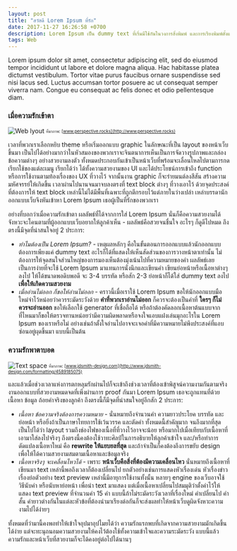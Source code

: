 ```yaml
---
layout: post
title: "สวัสดี Lorem Ipsum ที่รัก"
date: 2017-11-27 16:26:58 +0700
description: Lorem Ipsum เป็น dummy text ที่เริ่มมีใช้กันในวงการสิ่งพิมพ์ และการเรียงพิมพ์ตั้งแต่สมัยปีค.ศ. 1500 การอยู่ยงคงกระพันชาตรีมาเป็นระยะเวลากว่า 500 ปีนี้ ทำให้พวกเรา (ชาวนักออกแบบหน้าเว็บ) พากันหลงรักเธอเอาเข้าได้ง่ายๆ และจนบางครั้งความรักก็ถึงกับทำเอาพวกเราตาบอดได้ถ้าไม่ระวัง
tags: Web
---
```

Lorem ipsum dolor sit amet, consectetur adipiscing elit, sed do eiusmod tempor incididunt ut labore et dolore magna aliqua. Hac habitasse platea dictumst vestibulum. Tortor vitae purus faucibus ornare suspendisse sed nisi lacus sed. Luctus accumsan tortor posuere ac ut consequat semper viverra nam. Congue eu consequat ac felis donec et odio pellentesque diam.

### เมื่อความรักเข้าตา
![Web lyout](/assets/img/authors/reallife/2017-11-27/web_400x200.png)
<sub><sup>ที่มาภาพ: [www.perspective.rocks](http://www.perspective.rocks)</sup></sub>

เวลาที่พวกเราเลือกหยิบ theme หรือเริ่มออกแบบ graphic ในลักษณะที่เป็น layout ของหน้าเว็บขึ้นมา เป็นไปได้อย่างมากว่าในหัวสมองของพวกเราจะจินตนาการเห็นเป็นการจัดวางรูปภาพและกล่องข้อความต่างๆ อย่างสวยงามลงตัว ทั้งหมดประกอบกันเข้าเป็นหน้าเว็บที่พร้อมจะเลื่อนไหลไปตามการกดเรียกใช้ของแต่ละเมนู เรียกได้ว่า ได้ทั้งความสวยงามของ UI และได้ประโยชน์การเข้าถึง function หรือการใช้งานตามท้องเรื่องของ UX ที่วางไว้ จากนั้นงาน graphic ก็จะร่ายมนต์ลงสีสัน สร้างความมหัศจรรย์ให้เกิดขึ้น เวลาผ่านไปนานจนมาจบลงตรงที่ text block ต่างๆ ที่วางเอาไว้ ด้วยจุดประสงค์ที่ต้องการให้ text block เหล่านี้ไม่ได้มีพื้นที่เฉพาะที่ถูกตีกรอบไว้แต่ภายในว่างเปล่า เหล่าบรรดานักออกแบบเว็บจึงหันเข้าหา Lorem Ipsum เธอผู้เป็นที่รักของพวกเรา

อย่างที่บอกว่าเมื่อความรักเข้าตา ผลลัพธ์ที่ได้จากการใส่ Lorem Ipsum นั่นก็คือความสวยงามได้จังหวะจะโคนตามที่ผู้ออกแบบเว็บอยากให้ลูกค้าเห็น - ผลลัพธ์คือสวยจนชื่นใจ อะไรๆ ก็ดูดีไปหมด ถึงตรงนี้มีจุดที่น่าสนใจอยู่ 2 ประการ:
* *ทำไมต้องเป็น Lorem Ipsum?* - เหตุผลหลักๆ คือในขั้นตอนการออกแบบแล้วนักออกแบบต้องการเพียงแค่ dummy text อะไรก็ได้ที่แสดงให้เห็นสัดส่วนของการวางหน้าตาเท่านั้น ไม่ต้องการให้จุดสนใจส่วนใหญ่ของการมองเห็นต้องมุ่งเน้นไปที่ความหมายของคำ ผลลัพธ์เลยเป็นการง่ายที่จะใช้ Lorem Ipsum มาแทนการนั่งนึกและเขียนคำ เขียนย่อหน้าหรือเนื้อหาต่างๆ ลงไป ให้ได้ขนาดพอดิบพอดี จะ 3-4 บรรทัด หรือสัก 2-3 ย่อหน้าก็ได้ใส่ dummy text ลงไป **เพื่อให้เกิดความสวยงาม**
* *เมื่ออ่านไม่ออก ก็ขอให้อ่านไม่ออก* - คราวนี้เมื่อเราใช้ Lorem Ipsum ขอให้นักออกแบบมือใหม่จำไว้หน่อยว่าควรระมัดระวังด้วย **คำที่พวกเราอ่านไม่ออก** ก็ควรจะต้องเป็นคำที่ **ใครๆ ก็ไม่ควรจะอ่านออก** ขอให้เลือกใช้ generator ที่เชื่อถือได้ หรือถ้าต้องคัดลอกเนื้อหาต้นแบบจากที่ไหนมาก็ขอให้ตรวจทานหน่อยว่ามีความผิดพลาดหรือจงใจแอบแฝงเล่นมุกอะไรใน Lorem Ipsum ของเราหรือไม่ อย่างเช่นถ้าตั้งใจอ่านไปอาจจะเจอคำที่มีความหมายไม่พึงประสงค์ที่แอบซ่อนอยู่ผุดขึ้นมา แบบนี้เป็นต้น

### ความรักพาตาบอด
![Text space](/assets/img/authors/reallife/2017-11-27/text_400x200.jpg)
<sub><sup>ที่มาภาพ: [www.jdsmith-design.com](http://www.jdsmith-design.com/formatting/4589185075)</sup></sub>

และแล้วเมื่อช่วงเวลาแห่งการตกหลุมรักผ่านไปก็จะเข้าถึงช่วงเวลาที่ต้องเข้าพิสูจน์ความงามกันตามจริง งานออกแบบที่สวยงามหมดจดที่เพิ่งผ่านการ proof กันมา Lorem Ipsum เธอจะถูกแทนที่ด้วยเนื้อหา ข้อมูล ถ้อยคำจริงของลูกค้า ถึงตรงนี้ก็มีจุดที่น่าสนใจอยู่อีกสัก 2 ประการ:
* *เนื้อหา ข้อความจริงต้องการความหมาย* - นั่นหมายถึงจำนวนคำ ความยาวประโยค บรรทัด และย่อหน้า หรือยิ่งถ้าเป็นภาษาไทยการใช้เว้นวรรค และตัดคำ ทั้งหมดนี้สำคัญมาก จนถึงมากที่สุด เป็นไปได้ว่า layout รวมถึงช่องไฟของเนื้อที่ที่วางไว้อาจจะน้อย หรือมากไปเมื่อเทียบกับเนื้อหาที่เอามาใส่ลงไปจริงๆ ถึงตรงนี้คงต้องใช้วาทะศิลป์ในการอธิบายให้ลูกค้าเข้าใจ และ/หรือทำการดัดแปลงเนื้อหาใหม่ คือ **rewrite ให้แยบยลที่สุด** และถ้าจำเป็นก็คงต้องถึงการขยับ design เพื่อให้ได้ความสวยงามสมตามเนื้อหาและข้อมูลจริง
* *เนื้อหาจริงๆ จะเคลื่อนไหวได้* - เพราะ **หน้าเว็บคือสิ่งที่ต้องมีความเคลื่อนไหว** นั่นหมายถึงเนื้อหาที่เขียนมา text เหล่านี้พอถึงเวลาก็ต้องเปลี่ยนไป ยกตัวอย่างเช่นการแสดงหัวเรื่องเด่น หัวเรื่องข่าว เรื่องย่อตัวอย่าง text preview เหล่านี้มีอายุการใช้งานทั้งนั้น หลายๆ engine ของเว็บอาจใช้วิธีนับคำ หรือนับหาย่อหน้า เพื่อนำ text มาแสดง แต่เมื่อเนื้อหาเปลี่ยนไปสมมุติว่าตั้งค่าไว้ให้แสดง text preview ที่จำนวนคำ 15 คำ แบบนี้ถ้าไม่ระมัดระวังเวลาที่เรื่องใหม่ คำเปลี่ยนไป คำสั้น คำยาวต่างกันในแต่ละหัวข้อที่ต้องนำมาเรียงต่อกันก็จะส่งผลทำให้หน้าเว็บดูผิดจังหวะความงามไปได้ง่ายๆ

ทั้งหมดที่ว่ามานี้คงพอทำให้เข้าใจอุปมาอุปไมยได้ว่า ความรักแรกพบที่เกิดจากความสวยงามมักเกิดขึ้นได้ง่าย แต่จะทะนุถนอมความสวยงามให้คงไว้ต้องใช้ทั้งความเข้าใจและความระมัดระวัง แบบนี้แล้วความรักและหน้าเว็บที่สวยงามก็จะได้คงอยู่ต่อไปได้นานๆ

